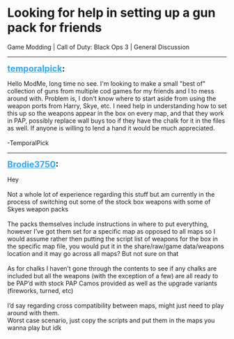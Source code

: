 # Looking for help in setting up a gun pack for friends
Game Modding | Call of Duty: Black Ops 3 | General Discussion

---
<strong style="font-size: 1.4em;"><span style="text-decoration: underline;text-decoration-color: #34a7f9;"><span style="color:#34a7f9;">temporalpick</span></span>:</strong>

<p>Hello ModMe, long time no see. I&#39;m looking to make a small &quot;best of&quot; collection of guns from multiple cod games for my friends and I to mess around with. Problem is, I don&#39;t know where to start aside from using the weapon ports from Harry, Skye, etc. I need help in understanding how to set this up so the weapons appear in the box on every map, and that they work in PAP, possibly replace wall buys too if they have the chalk for it in the files as well. If anyone is willing to lend a hand it would be much appreciated.<br /><br />-TemporalPick</p>

---
<strong style="font-size: 1.4em;"><span style="text-decoration: underline;text-decoration-color: #34a7f9;"><span style="color:#34a7f9;">Brodie3750</span></span>:</strong>

<p>Hey<br /><br />Not a whole lot of experience regarding this stuff but am currently in the process of switching out some of the stock box weapons with some of Skyes weapon packs <br /><br />The packs themselves include instructions in where to put everything, however I’ve got them set for a specific map as opposed to all maps so I would assume rather then putting the script list of weapons for the box in the specific map file, you would put it in the share/raw/game data/weapons location and it may go across all maps? But not sure on that<br /><br />As for chalks I haven’t gone through the contents to see if any chalks are included but all the weapons (with the exception of a few) are all ready to be PAP’d with stock PAP Camos provided as well as the upgrade variants (fireworks, turned, etc)<br /><br />I’d say regarding cross compatibility between maps, might just need to play around with them. <br />Worst case scenario, just copy the scripts and put them in the maps you wanna play but idk</p>
